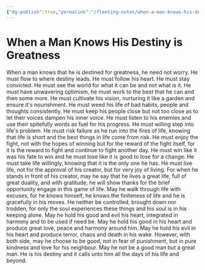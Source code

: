 ```yaml
---
{"dg-publish":true,"permalink":"/fleeting-notes/when-a-man-knows-his-destiny-is-greatness/","noteIcon":"2"}
---
```


# When a Man Knows His Destiny is Greatness

When a man knows that he is destined for greatness, he need not worry. He must flow to where destiny leads. He must follow his heart. He must stay convicted. He must see the world for what it can be and not what is it. He must have unwavering optimism, he must work to the best that he can and then some more. He must cultivate his vision, nurturing it like a garden and ensure it's nourishment. He must weed his life of bad habits, people and thoughts consistently. He must keep his people close but not too close as to let their voices dampen his inner voice. He must listen to his enemies and use their spitefully words as fuel for his progress. He must willing step into life's problem. He must risk failure as he run into the fires of life, knowing that life is short and the best things in life come from risk. He must enjoy the fight, not with the hopes of winning but for the reward of the fight itself, for it is the reward to fight and continue to fight another day. He must win like it was his fate to win and he must lose like it is good to lose for a change. He must take life willingly, knowing that it is the only one he has. He must live life, not for the approval of his creator, but for very joy of living. For when he stands in front of his creator, may he say that he lives a great life, full of great duality, and with gratitude, he will show thanks for the brief opportunity engage in this game of life. May he walk through life with excuses, for he knows himself, he knows the finiteness of life and he is gracefully in his moves. He neither be controlled, brought down nor trodden, for only the soul experiences these things and his soul is in his keeping alone. May he hold his good and evil his heart, integrated in harmony and to be used if need be. May he hold his good in his heart and produce great love, peace and harmony around him. May he hold his evil in his heart and produce terror, chaos and death in his wake. However, with both side, may he choose to be good, not in fear of punishment, but in pure kindness and love for his neighbour. May he not be a good man but a great man. He is his destiny and it calls unto him all the days of his life and beyond.
